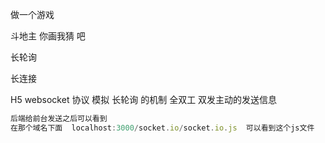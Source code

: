 做一个游戏 

斗地主  你画我猜 吧



长轮询

长连接

H5  websocket 协议 模拟 长轮询 的机制  全双工 双发主动的发送信息



```js
后端给前台发送之后可以看到
在那个域名下面  localhost:3000/socket.io/socket.io.js  可以看到这个js文件
```





